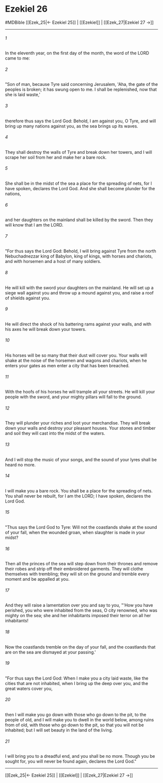 # Ezekiel 26
#MDBible
[[Ezek_25|← Ezekiel 25]] | [[Ezekiel]] | [[Ezek_27|Ezekiel 27 →]]

***

###### 1 
In the eleventh year, on the first day of the month, the word of the LORD came to me: 

###### 2 
"Son of man, because Tyre said concerning Jerusalem, 'Aha, the gate of the peoples is broken; it has swung open to me. I shall be replenished, now that she is laid waste,' 

###### 3 
therefore thus says the Lord God: Behold, I am against you, O Tyre, and will bring up many nations against you, as the sea brings up its waves. 

###### 4 
They shall destroy the walls of Tyre and break down her towers, and I will scrape her soil from her and make her a bare rock. 

###### 5 
She shall be in the midst of the sea a place for the spreading of nets, for I have spoken, declares the Lord God. And she shall become plunder for the nations, 

###### 6 
and her daughters on the mainland shall be killed by the sword. Then they will know that I am the LORD. 

###### 7 
"For thus says the Lord God: Behold, I will bring against Tyre from the north Nebuchadnezzar king of Babylon, king of kings, with horses and chariots, and with horsemen and a host of many soldiers. 

###### 8 
He will kill with the sword your daughters on the mainland. He will set up a siege wall against you and throw up a mound against you, and raise a roof of shields against you. 

###### 9 
He will direct the shock of his battering rams against your walls, and with his axes he will break down your towers. 

###### 10 
His horses will be so many that their dust will cover you. Your walls will shake at the noise of the horsemen and wagons and chariots, when he enters your gates as men enter a city that has been breached. 

###### 11 
With the hoofs of his horses he will trample all your streets. He will kill your people with the sword, and your mighty pillars will fall to the ground. 

###### 12 
They will plunder your riches and loot your merchandise. They will break down your walls and destroy your pleasant houses. Your stones and timber and soil they will cast into the midst of the waters. 

###### 13 
And I will stop the music of your songs, and the sound of your lyres shall be heard no more. 

###### 14 
I will make you a bare rock. You shall be a place for the spreading of nets. You shall never be rebuilt, for I am the LORD; I have spoken, declares the Lord God. 

###### 15 
"Thus says the Lord God to Tyre: Will not the coastlands shake at the sound of your fall, when the wounded groan, when slaughter is made in your midst? 

###### 16 
Then all the princes of the sea will step down from their thrones and remove their robes and strip off their embroidered garments. They will clothe themselves with trembling; they will sit on the ground and tremble every moment and be appalled at you. 

###### 17 
And they will raise a lamentation over you and say to you, "'How you have perished, you who were inhabited from the seas, O city renowned, who was mighty on the sea; she and her inhabitants imposed their terror on all her inhabitants! 

###### 18 
Now the coastlands tremble on the day of your fall, and the coastlands that are on the sea are dismayed at your passing.' 

###### 19 
"For thus says the Lord God: When I make you a city laid waste, like the cities that are not inhabited, when I bring up the deep over you, and the great waters cover you, 

###### 20 
then I will make you go down with those who go down to the pit, to the people of old, and I will make you to dwell in the world below, among ruins from of old, with those who go down to the pit, so that you will not be inhabited; but I will set beauty in the land of the living. 

###### 21 
I will bring you to a dreadful end, and you shall be no more. Though you be sought for, you will never be found again, declares the Lord God." 

***

[[Ezek_25|← Ezekiel 25]] | [[Ezekiel]] | [[Ezek_27|Ezekiel 27 →]]
